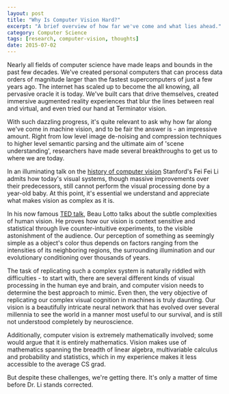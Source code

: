 ```yaml
---
layout: post
title: "Why Is Computer Vision Hard?"
excerpt: "A brief overview of how far we've come and what lies ahead."
category: Computer Science
tags: [research, computer-vision, thoughts]
date: 2015-07-02
---
```

Nearly all fields of computer science have made leaps and bounds in the past few decades. We've created personal
computers that can process data orders of magnitude larger than the fastest supercomputers of just a few years ago.
The internet has scaled up to become the all knowing, all pervasive oracle it is today. We've built cars that drive
themselves, created immersive augmented reality experiences that blur the lines between real and virtual, and even
tried our hand at Terminator vision.

With such dazzling progress, it's quite relevant to ask why how far along we've come in machine vision, and to be fair
the answer is - an impressive amount. Right from low level image de-noising and compression techniques to higher level
semantic parsing and the ultimate aim of 'scene understanding', researchers have made several breakthroughs to get us
to where we are today.

In an illuminating talk on the <a href="https://www.youtube.com/watch?v=ylVsqXzlJqA">history of computer vision</a> Stanford's Fei Fei Li admits how today's visual systems, though massive improvements over their predecessors, still cannot perform the visual processing done by a year-old
baby. At this point, it's essential we understand and appreciate what makes vision as complex as it is.

In his now famous <a href="https://www.google.co.in/url?sa=t&rct=j&q=&esrc=s&source=web&cd=2&cad=rja&uact=8&ved=0CCkQtwIwAQ&url=http%3A%2F%2Fwww.ted.com%2Ftalks%2Fbeau_lotto_optical_illusions_show_how_we_see%3Flanguage%3Den&ei=RKNYVdTbIajhywPHjICgBw&usg=AFQjCNEjSCcoBp8PEi619j58MeFudgAsqg&sig2=bZ3DJ4WqphNK9lo6ceKQJg&bvm=bv.93564037,d.bGQ">
TED talk</a>, Beau Lotto talks about the subtle complexities of human vision. He proves how our vision is context
sensitive and statistical through live counter-intuitive experiments, to the visible astonishment of the audience.
Our perception of something as seemingly simple as a object's color thus depends on factors ranging from the
intensities of its neighboring regions, the surrounding illumination and our evolutionary conditioning over thousands
of years.

The task of replicating such a complex system is naturally riddled with difficulties - to start with, there are
several different kinds of visual processing in the human eye and brain, and computer vision needs to determine the
best approach to mimic. Even then, the very objective of replicating our complex visual cognition in machines is
truly daunting. Our vision is a beautifully intricate neural network that has evolved over several millennia to see
the world in a manner most useful to our survival, and is still not understood completely by neuroscience.

Additionally, computer vision is extremely mathematically involved; some would argue that it is entirely mathematics.
Vision makes use of mathematics spanning the breadth of linear algebra, multivariable calculus and probability and
statistics, which in my experience makes it less accessible to the average CS grad.

But despite these challenges, we're getting there. It's only a matter of time before Dr. Li stands corrected.

